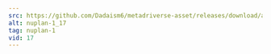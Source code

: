 ```yaml
---
src: https://github.com/Dadaism6/metadriverse-asset/releases/download/assetsv1.0.2/nuplan-1_17.mp4
alt: nuplan-1_17
tag: nuplan-1
vid: 17
---
```

